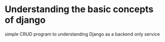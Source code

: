 # Understanding the basic concepts of django

simple CRUD program to understanding Django as a backend only service
